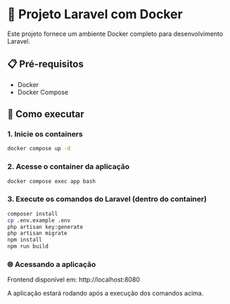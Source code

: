 # 🚀 Projeto Laravel com Docker

Este projeto fornece um ambiente Docker completo para desenvolvimento Laravel.

## 📋 Pré-requisitos

- Docker
- Docker Compose

## 🚀 Como executar

### 1. Inicie os containers
```bash
docker compose up -d
```

### 2. Acesse o container da aplicação
```bash
docker compose exec app bash
```

### 3. Execute os comandos do Laravel (dentro do container)
```bash
composer install
cp .env.example .env
php artisan key:generate
php artisan migrate
npm install
npm run build
```

### 🌐 Acessando a aplicação
Frontend disponível em: http://localhost:8080

A aplicação estará rodando após a execução dos comandos acima.

